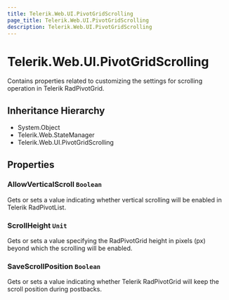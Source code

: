 ```yaml
---
title: Telerik.Web.UI.PivotGridScrolling
page_title: Telerik.Web.UI.PivotGridScrolling
description: Telerik.Web.UI.PivotGridScrolling
---
```


# Telerik.Web.UI.PivotGridScrolling

Contains properties related to customizing the settings for scrolling operation
            in Telerik RadPivotGrid.

## Inheritance Hierarchy

* System.Object
* Telerik.Web.StateManager
* Telerik.Web.UI.PivotGridScrolling

## Properties

###  AllowVerticalScroll `Boolean`

Gets or sets a value indicating whether vertical scrolling will be enabled in
            Telerik RadPivotList.

###  ScrollHeight `Unit`

Gets or sets a value specifying the RadPivotGrid height in pixels (px) beyond which the
            scrolling will be enabled.

###  SaveScrollPosition `Boolean`

Gets or sets a value indicating whether Telerik RadPivotGrid will keep the
            scroll position during postbacks.

